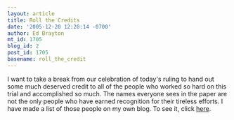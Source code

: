 ```yaml
---
layout: article
title: Roll the Credits
date: '2005-12-20 12:20:14 -0700'
author: Ed Brayton
mt_id: 1705
blog_id: 2
post_id: 1705
basename: roll_the_credit
---
```

I want to take a break from our celebration of today's ruling to hand out some much deserved credit to all of the people who worked so hard on this trial and accomplished so much. The names everyone sees in the paper are not the only people who have earned recognition for their tireless efforts. I have made a list of those people on my own blog. To see it, click [here](http://www.stcynic.com/blog/archives/2005/12/congratulations_are_in_order.php).
